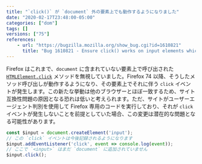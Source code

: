 ```yaml
---
title: "`click()` が `document` 外の要素上でも動作するようになりました"
date: "2020-02-17T23:48:00-05:00"
categories: ["dom"]
tags: []
versions: ["75"]
references:
    - url: "https://bugzilla.mozilla.org/show_bug.cgi?id=1610821"
      title: "Bug 1610821 - Ensure click() works on input elements which are disconnected from a document"
---
```

Firefox はこれまで、`document` に含まれていない要素上で呼び出された [`HTMLElement.click`](https://developer.mozilla.org/docs/Web/API/HTMLElement/click) メソッドを無視していました。Firefox 74 以降、そうしたメソッド呼び出しが動作するようになり、その要素上でそれに伴う `click` イベントが発生します。この新たな挙動は他のブラウザーとほぼ一致するため、サイト互換性問題の原因となる恐れは低いと考えられます。ただ、サイトがユーザーエージェント判別を使用して Firefox 専用のコードを実行しており、それが `click` イベントが発生しないことを前提としていた場合、この変更は潜在的な問題となる可能性があります。

```js
const $input = document.createElement('input');
// この `click` イベントは今後記録されるようになります
$input.addEventListener('click', event => console.log(event));
// ここで `<input>` はまだ `document` に追加されていません
$input.click();
```
